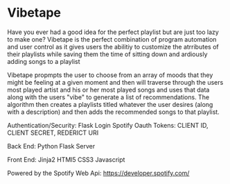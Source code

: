 # Vibetape

Have you ever had a good idea for the perfect playlist but are just too lazy to make one? Vibetape is the perfect combination of program automation and user control as it gives users the abilitiy to customize the atrributes of their playlists while saving them the time of sitting down and ardiously adding songs to a playlist

Vibetape propmpts the user to choose from an array of moods that they might be feeling at a given moment and then will traverse through the users most played artist and his or her most played songs and uses that data along with the users "vibe" to generate a list of recommendations. The algorithm then creates a playlists titled whatever the user desires (along with a description) and then adds the recommended songs to that playlist.

Authentication/Security:
  Flask Login
  Spotify Oauth Tokens: CLIENT ID, CLIENT SECRET, REDERICT URI

Back End:
  Python
  Flask Server

Front End:
  Jinja2
  HTMl5
  CSS3
  Javascript
  

Powered by the Spotify Web Api: https://developer.spotify.com/
